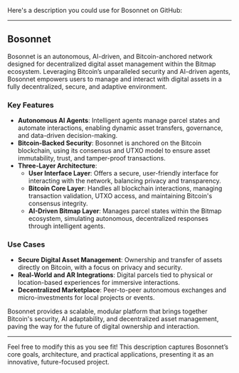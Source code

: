 Here's a description you could use for Bosonnet on GitHub:

---

## Bosonnet

Bosonnet is an autonomous, AI-driven, and Bitcoin-anchored network designed for decentralized digital asset management within the Bitmap ecosystem. Leveraging Bitcoin’s unparalleled security and AI-driven agents, Bosonnet empowers users to manage and interact with digital assets in a fully decentralized, secure, and adaptive environment.

### Key Features

- **Autonomous AI Agents**: Intelligent agents manage parcel states and automate interactions, enabling dynamic asset transfers, governance, and data-driven decision-making.
- **Bitcoin-Backed Security**: Bosonnet is anchored on the Bitcoin blockchain, using its consensus and UTXO model to ensure asset immutability, trust, and tamper-proof transactions.
- **Three-Layer Architecture**:
  - **User Interface Layer**: Offers a secure, user-friendly interface for interacting with the network, balancing privacy and transparency.
  - **Bitcoin Core Layer**: Handles all blockchain interactions, managing transaction validation, UTXO access, and maintaining Bitcoin's consensus integrity.
  - **AI-Driven Bitmap Layer**: Manages parcel states within the Bitmap ecosystem, simulating autonomous, decentralized responses through intelligent agents.

### Use Cases

- **Secure Digital Asset Management**: Ownership and transfer of assets directly on Bitcoin, with a focus on privacy and security.
- **Real-World and AR Integrations**: Digital parcels tied to physical or location-based experiences for immersive interactions.
- **Decentralized Marketplace**: Peer-to-peer autonomous exchanges and micro-investments for local projects or events.
  
Bosonnet provides a scalable, modular platform that brings together Bitcoin's security, AI adaptability, and decentralized asset management, paving the way for the future of digital ownership and interaction. 

--- 

Feel free to modify this as you see fit! This description captures Bosonnet’s core goals, architecture, and practical applications, presenting it as an innovative, future-focused project.
